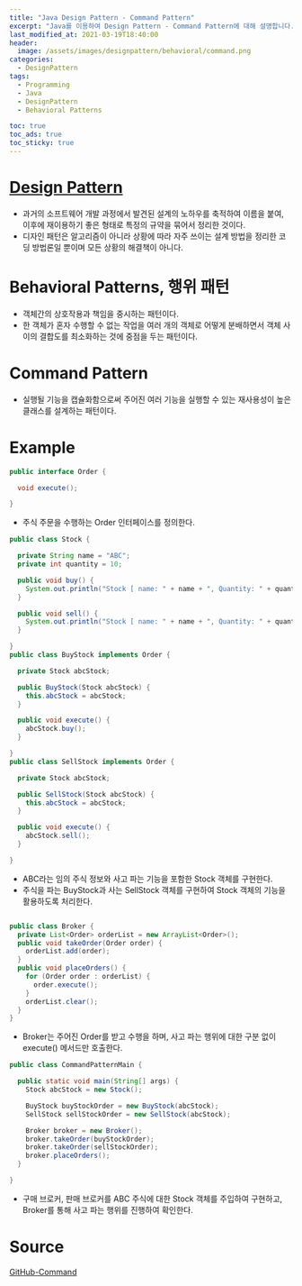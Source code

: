 ```yaml
---
title: "Java Design Pattern - Command Pattern"
excerpt: "Java를 이용하여 Design Pattern - Command Pattern에 대해 설명합니다."
last_modified_at: 2021-03-19T18:40:00
header:
  image: /assets/images/designpattern/behavioral/command.png
categories:
  - DesignPattern
tags:
  - Programming
  - Java
  - DesignPattern
  - Behavioral Patterns

toc: true
toc_ads: true
toc_sticky: true
---
```

# [Design Pattern](../designpattern)
- 과거의 소프트웨어 개발 과정에서 발견된 설계의 노하우를 축적하여 이름을 붙여, 이후에 재이용하기 좋은 형태로 특정의 규약을 묶어서 정리한 것이다.
- 디자인 패턴은 알고리즘이 아니라 상황에 따라 자주 쓰이는 설계 방법을 정리한 코딩 방법론일 뿐이며 모든 상황의 해결책이 아니다.

# Behavioral Patterns, 행위 패턴
- 객체간의 상호작용과 책임을 중시하는 패턴이다.
- 한 객체가 혼자 수행할 수 없는 작업을 여러 개의 객체로 어떻게 분배하면서 객체 사이의 결합도를 최소화하는 것에 중점을 두는 패턴이다.

# Command Pattern
- 실행될 기능을 캡슐화함으로써 주어진 여러 기능을 실행할 수 있는 재사용성이 높은 클래스를 설계하는 패턴이다.

# Example
```java
public interface Order {

  void execute();

}
```

- 주식 주문을 수행하는 Order 인터페이스를 정의한다.

```java
public class Stock {

  private String name = "ABC";
  private int quantity = 10;

  public void buy() {
    System.out.println("Stock [ name: " + name + ", Quantity: " + quantity + " ] bought");
  }

  public void sell() {
    System.out.println("Stock [ name: " + name + ", Quantity: " + quantity + " ] sold");
  }

}
public class BuyStock implements Order {

  private Stock abcStock;

  public BuyStock(Stock abcStock) {
    this.abcStock = abcStock;
  }

  public void execute() {
    abcStock.buy();
  }

}
public class SellStock implements Order {

  private Stock abcStock;

  public SellStock(Stock abcStock) {
    this.abcStock = abcStock;
  }

  public void execute() {
    abcStock.sell();
  }

}
```

- ABC라는 임의 주식 정보와 사고 파는 기능을 포함한 Stock 객체를 구현한다.
- 주식을 파는 BuyStock과 사는 SellStock 객체를 구현하여 Stock 객체의 기능을 활용하도록 처리한다.

```java

public class Broker {
  private List<Order> orderList = new ArrayList<Order>();
  public void takeOrder(Order order) {
    orderList.add(order);
  }
  public void placeOrders() {
    for (Order order : orderList) {
      order.execute();
    }
    orderList.clear();
  }
}
```

- Broker는 주어진 Order를 받고 수행을 하며, 사고 파는 행위에 대한 구분 없이 execute() 메서드만 호출한다.

```java
public class CommandPatternMain {

  public static void main(String[] args) {
    Stock abcStock = new Stock();

    BuyStock buyStockOrder = new BuyStock(abcStock);
    SellStock sellStockOrder = new SellStock(abcStock);

    Broker broker = new Broker();
    broker.takeOrder(buyStockOrder);
    broker.takeOrder(sellStockOrder);
    broker.placeOrders();
  }

}
```

- 구매 브로커, 판매 브로커를 ABC 주식에 대한 Stock 객체를 주입하여 구현하고, Broker를 통해 사고 파는 행위를 진행하여 확인한다.

# Source
[GitHub-Command](https://github.com/GracefulSoul/Sample/tree/master/src/main/java/gracefulsoul/designpattern/behavioral/command)